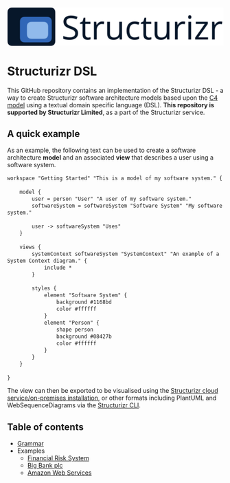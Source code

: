 ![Structurizr](docs/images/structurizr-banner.png)

# Structurizr DSL

This GitHub repository contains an implementation of the Structurizr DSL - a way to create Structurizr software architecture models based upon the [C4 model](https://c4model.com) using a textual domain specific language (DSL). __This repository is supported by Structurizr Limited__, as a part of the Structurizr service.

## A quick example

As an example, the following text can be used to create a software architecture __model__ and an associated __view__ that describes a user using a software system.

```
workspace "Getting Started" "This is a model of my software system." {

    model {
        user = person "User" "A user of my software system."
        softwareSystem = softwareSystem "Software System" "My software system."

        user -> softwareSystem "Uses"
    }

    views {
        systemContext softwareSystem "SystemContext" "An example of a System Context diagram." {
            include *
        }

        styles {
            element "Software System" {
                background #1168bd
                color #ffffff
            }
            element "Person" {
                shape person
                background #08427b
                color #ffffff
            }
        }
    }
    
}
```

The view can then be exported to be visualised using the [Structurizr cloud service/on-premises installation](https://structurizr.com), or other formats including PlantUML and WebSequenceDiagrams via the [Structurizr CLI](https://github.com/structurizr/cli).

## Table of contents

* [Grammar](grammar.txt)
* Examples
	* [Financial Risk System](examples/financial-risk-system.dsl)
	* [Big Bank plc](examples/big-bank-plc.dsl)
	* [Amazon Web Services](examples/amazon-web-services.dsl)